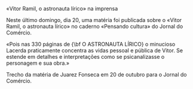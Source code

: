 «Vitor Ramil, o astronauta lírico» na imprensa

Neste último domingo, dia 20, uma matéria foi publicada sobre o «Vitor Ramil, o astronauta lírico» no caderno «Pensando cultura» do Jornal do Comércio. 

«Pois nas 330 páginas de {\bf O ASTRONAUTA LÍRICO} o minucioso Lacerda praticamente concentra as vidas pessoal e pública
de Vitor. Se estende em detalhes e interpretações como se psicanalizasse o personagem e sua obra.»

Trecho da matéria de Juarez Fonseca em 20 de outubro para o Jornal do Comércio.